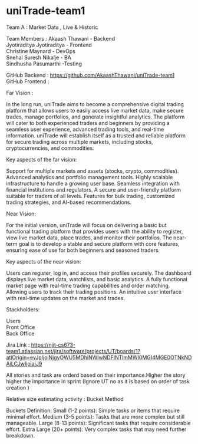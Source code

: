 # uniTrade-team1

Team A : Market Data , Live & Historic

Team Members : 
Akaash Thawani - Backend <br>
Jyotiraditya Jyotiraditya - Frontend <br>
Christine Maynard - DevOps <br>
Snehal Suresh Nikalje - BA <br>
Sindhusha Pasumarthi -Testing <br>

GitHub Backend : https://github.com/AkaashThawani/uniTrade-team1
GitHub Frontend : 

Far Vision :

In the long run, uniTrade aims to become a comprehensive digital trading platform that allows users to easily access live market data, make secure trades, manage portfolios, and generate insightful analytics. The platform will cater to both experienced traders and beginners by providing a seamless user experience, advanced trading tools, and real-time information. uniTrade will establish itself as a trusted and reliable platform for secure trading across multiple markets, including stocks, cryptocurrencies, and commodities.

Key aspects of the far vision:

Support for multiple markets and assets (stocks, crypto, commodities).
Advanced analytics and portfolio management tools.
Highly scalable infrastructure to handle a growing user base.
Seamless integration with financial institutions and regulators.
A secure and user-friendly platform suitable for traders of all levels.
Features for bulk trading, customized trading strategies, and AI-based recommendations.

Near Vision:

For the initial version, uniTrade will focus on delivering a basic but functional trading platform that provides users with the ability to register, view live market data, place trades, and monitor their portfolios. The near-term goal is to develop a stable and secure platform with core features, ensuring ease of use for both beginners and seasoned traders.

Key aspects of the near vision:

Users can register, log in, and access their profiles securely.
The dashboard displays live market data, watchlists, and basic analytics.
A fully functional market page with real-time trading capabilities and order matching.
Allowing users to track their trading positions.
An intuitive user interface with real-time updates on the market and trades.

Stackholders: 

Users <br>
Front Office <br>
Back Office <br>

Jira Link : https://njit-cs673-team1.atlassian.net/jira/software/projects/UT/boards/1?atlOrigin=eyJpIjoiNjgyOWU5MDhiNWIwNDFlNTlmMWI0MGI4MGE0OTNkNDAiLCJwIjoiaiJ9

All stories and task are orderd based on their importance.Higher the story higher the importance in sprint (Ignore UT no as it is based on order of task creation )

Relative size estimating activity : Bucket Method

Buckets Definition:
Small (1-2 points): Simple tasks or items that require minimal effort.
Medium (3-5 points): Tasks that are more complex but still manageable.
Large (8-13 points): Significant tasks that require considerable effort.
Extra Large (20+ points): Very complex tasks that may need further breakdown.



